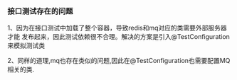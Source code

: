 ### 接口测试存在的问题
1、因为在接口测试中加载了整个容器，导致redis和mq对应的类需要外部服务器才能
发布起来，因此测试依赖很不合理。解决的方案是引入@TestConfiguration来模拟测试类

2、同样的道理,mq也存在类似的问题,因此在@TestConfiguration也需要配置MQ相关的类.
